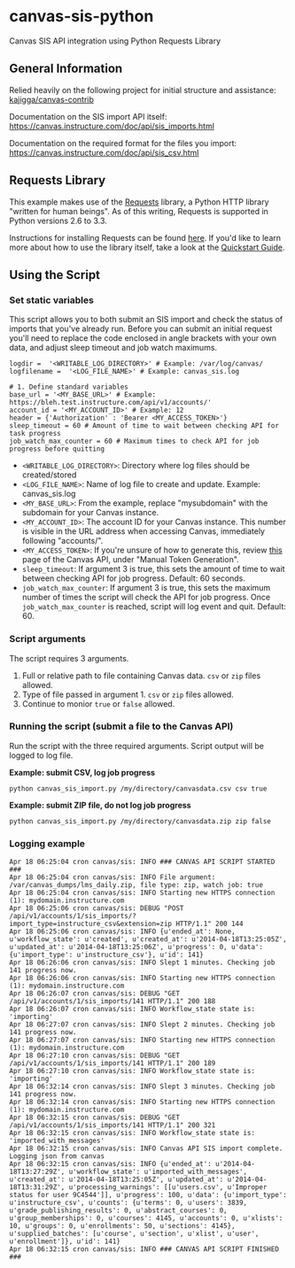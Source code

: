 # canvas-sis-python
Canvas SIS API integration using Python Requests Library

## General Information

Relied heavily on the following project for initial structure and assistance: <a href="https://github.com/kajigga/canvas-contrib/tree/master/SIS%20Integration/python_requestlib" target="_blank">kajigga/canvas-contrib</a>

Documentation on the SIS import API itself: <https://canvas.instructure.com/doc/api/sis_imports.html>

Documentation on the required format for the files you import: <https://canvas.instructure.com/doc/api/sis_csv.html>

## Requests Library

This example makes use of the [Requests](http://docs.python-requests.org/) library, a Python HTTP library "written for human beings". As of this writing, Requests is supported in Python versions 2.6 to 3.3. 

Instructions for installing Requests can be found [here](http://docs.python-requests.org/en/latest/user/install/). If you'd like to learn more about how to use the library itself, take a look at the [Quickstart Guide](http://docs.python-requests.org/en/latest/user/quickstart/).

## Using the Script

### Set static variables
This script allows you to both submit an SIS import and check the status of imports that you've already run. Before you can submit an initial request you'll need to replace the code enclosed in angle brackets with your own data, and adjust sleep timeout and job watch maximums.

    logdir =  '<WRITABLE_LOG_DIRECTORY>' # Example: /var/log/canvas/
    logfilename =  '<LOG_FILE_NAME>' # Example: canvas_sis.log
    
    # 1. Define standard variables
    base_url = '<MY_BASE_URL>' # Example: https://bleh.test.instructure.com/api/v1/accounts/'
    account_id = '<MY_ACCOUNT_ID>' # Example: 12
    header = {'Authorization' : 'Bearer <MY_ACCESS_TOKEN>'}
    sleep_timeout = 60 # Amount of time to wait between checking API for task progress
    job_watch_max_counter = 60 # Maximum times to check API for job progress before quitting

* `<WRITABLE_LOG_DIRECTORY>`: Directory where log files should be created/stored
* `<LOG_FILE_NAME>`: Name of log file to create and update. Example: canvas_sis.log
* `<MY_BASE_URL>`: From the example, replace "mysubdomain" with the subdomain for your Canvas instance.
* `<MY_ACCOUNT_ID>`: The account ID for your Canvas instance. This number is visible in the URL address when accessing Canvas, immediately following "accounts/".
* `<MY_ACCESS_TOKEN>`: If you're unsure of how to generate this, review [this](https://canvas.instructure.com/doc/api/file.oauth.html) page of the Canvas API, under "Manual Token Generation".
* `sleep_timeout`: If argument 3 is true, this sets the amount of time to wait between checking API for job progress. Default: 60 seconds.
* `job_watch_max_counter`: If argument 3 is true, this sets the maximum number of times the script will check the API for job progress. Once `job_watch_max_counter` is reached, script will log event and quit. Default: 60.

### Script arguments
The script requires 3 arguments. 

1. Full or relative path to file containing Canvas data. `csv` or `zip` files allowed.
2. Type of file passed in argument 1. `csv` or `zip` files allowed.
3. Continue to monior `true` or `false` allowed. 

### Running the script (submit a file to the Canvas API)
Run the script with the three required arguments. Script output will be logged to log file.

**Example: submit CSV, log job progress**

`python canvas_sis_import.py /my/directory/canvasdata.csv csv true`

**Example: submit ZIP file, do not log job progress**

`python canvas_sis_import.py /my/directory/canvasdata.zip zip false`

### Logging example

    Apr 18 06:25:04 cron canvas/sis: INFO ### CANVAS API SCRIPT STARTED ###
    Apr 18 06:25:04 cron canvas/sis: INFO File argument: /var/canvas_dumps/lms_daily.zip, file type: zip, watch job: true
    Apr 18 06:25:04 cron canvas/sis: INFO Starting new HTTPS connection (1): mydomain.instructure.com
    Apr 18 06:25:06 cron canvas/sis: DEBUG "POST /api/v1/accounts/1/sis_imports/?import_type=instructure_csv&extension=zip HTTP/1.1" 200 144
    Apr 18 06:25:06 cron canvas/sis: INFO {u'ended_at': None, u'workflow_state': u'created', u'created_at': u'2014-04-18T13:25:05Z', u'updated_at': u'2014-04-18T13:25:06Z', u'progress': 0, u'data': {u'import_type': u'instructure_csv'}, u'id': 141}
    Apr 18 06:26:06 cron canvas/sis: INFO Slept 1 minutes. Checking job 141 progress now.
    Apr 18 06:26:06 cron canvas/sis: INFO Starting new HTTPS connection (1): mydomain.instructure.com
    Apr 18 06:26:07 cron canvas/sis: DEBUG "GET /api/v1/accounts/1/sis_imports/141 HTTP/1.1" 200 188
    Apr 18 06:26:07 cron canvas/sis: INFO Workflow_state state is: 'importing'
    Apr 18 06:27:07 cron canvas/sis: INFO Slept 2 minutes. Checking job 141 progress now.
    Apr 18 06:27:07 cron canvas/sis: INFO Starting new HTTPS connection (1): mydomain.instructure.com
    Apr 18 06:27:10 cron canvas/sis: DEBUG "GET /api/v1/accounts/1/sis_imports/141 HTTP/1.1" 200 189
    Apr 18 06:27:10 cron canvas/sis: INFO Workflow_state state is: 'importing'
    Apr 18 06:32:14 cron canvas/sis: INFO Slept 3 minutes. Checking job 141 progress now.
    Apr 18 06:32:14 cron canvas/sis: INFO Starting new HTTPS connection (1): mydomain.instructure.com
    Apr 18 06:32:15 cron canvas/sis: DEBUG "GET /api/v1/accounts/1/sis_imports/141 HTTP/1.1" 200 321
    Apr 18 06:32:15 cron canvas/sis: INFO Workflow_state state is: 'imported_with_messages'
    Apr 18 06:32:15 cron canvas/sis: INFO Canvas API SIS import complete. Logging json from canvas
    Apr 18 06:32:15 cron canvas/sis: INFO {u'ended_at': u'2014-04-18T13:27:29Z', u'workflow_state': u'imported_with_messages', u'created_at': u'2014-04-18T13:25:05Z', u'updated_at': u'2014-04-18T13:31:29Z', u'processing_warnings': [[u'users.csv', u'Improper status for user 9C4544']], u'progress': 100, u'data': {u'import_type': u'instructure_csv', u'counts': {u'terms': 0, u'users': 3839, u'grade_publishing_results': 0, u'abstract_courses': 0, u'group_memberships': 0, u'courses': 4145, u'accounts': 0, u'xlists': 10, u'groups': 0, u'enrollments': 50, u'sections': 4145}, u'supplied_batches': [u'course', u'section', u'xlist', u'user', u'enrollment']}, u'id': 141}
    Apr 18 06:32:15 cron canvas/sis: INFO ### CANVAS API SCRIPT FINISHED ###











